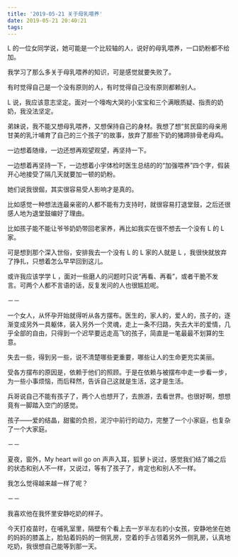 ```yaml
---
title: '2019-05-21 关于母乳喂养'
date: 2019-05-21 20:40:21
tags:
---
```


L 的一位女同学说，她可能是一个比较轴的人，说好的母乳喂养，一口奶粉都不给加。

我学习了那么多关于母乳喂养的知识，可是感觉就要失败了。

有时觉得自己是一个没有原则的人，有时觉得自己没有原则都赖别人。

L 说，我应该意志坚定。面对一个嚎啕大哭的小宝宝和三个满眼质疑、指责的奶奶，我没法坚定。

弟妹说，我不能又想母乳喂养，又想保持自己的身材。我想了想“贫民窟的母亲用甘美的乳汁哺育了自己的三个孩子”的故事，放弃了那些下奶的猪蹄排骨老母鸡。

一边想着随缘，一边还想再观望观望，再坚持一下。

一边想着再坚持一下，一边想着小宇体检时医生总结的的“加强喂养”四个字，假装开心地接受了隔几天就要加一顿的奶粉。

她们说我很倔，其实很容易受人影响才是真的。

比如感觉一种想法连最亲密的人都不能有力支持时，就很容易打退堂鼓，之后还很感人地为退堂鼓编好了理由。

比如孩子能不能让爷爷奶奶带回老家养，再比如我实在很不想去一个没有 L 的 L 家。

可是想到那个深入世俗，安排我去一个没有 L 的 L 家的人就是 L ，我很快就放弃了挣扎，只想着怎么早早回到这儿。

或许我应该学学 L ，面对一些磨人的问题时只说“再看、再看”，或者干脆不发言。可两个人都不言语的话，反复发问的人也很尴尬呢。

－－

一个女人，从怀孕开始就得听从各方摆布。医生的，家人的，爱人的，孩子的，逐渐变成另外一具躯体，装入另外一个灵魂，走上一条不归路，失去大半的爱情，几乎全部的自由，只得到一个迟早要远走高飞的孩子，简直是一笔最最不划算的生意。

失去一些，得到另一些，说不清楚哪些更重要，哪些让人的生命更充实美丽。

受各方摆布的原因是，依赖于他们的照顾。于是在依赖与被摆布中走一步看一步，为一些小事烦恼，而后释然，告诉自己这就是生活，这才是生活。

兵哥说自己不能有孩子了，两个人也想开了，去旅游，去看世界。也很好啊，想想竟有一脚踏入空门的感觉。

孩子——爱的结晶，甜蜜的负担，泥泞中前行的动力，完整了一个小家庭，也复杂了一个大家庭。

－－

夏夜，窗外，My heart will go on 声声入耳，狐萝卜说过，感觉我们结了婚之后的状态和别人不一样，又说过，等有了孩子了，肯定也和别人不一样。

我怎么觉得越来越一样了呢？

－－

我喜欢他在我怀里安静吃奶的样子。

今天打疫苗时，在哺乳室里，隔壁有个看上去一岁半左右的小女孩，安静地坐在她的妈妈的膝盖上，脸贴着妈妈的一侧乳房，空着的手占领着另外一侧乳房，认真地吃奶，我很想自己能等到那一天。




